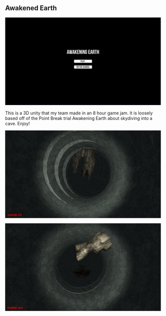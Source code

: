 ## Awakened Earth	

![Title Shot](/Assets/Images/awakenedTitle.png)

This is a 3D unity that my team made in an 8 hour game jam. It is loosely based off of the Point Break trial Awakening Earth about skydiving into a cave. Enjoy!

![Screen Shot 1](/Assets/Images/awakenedScreenshot1.png)

![Screen Shot 2](/Assets/Images/awakenedScreenshot2.png)